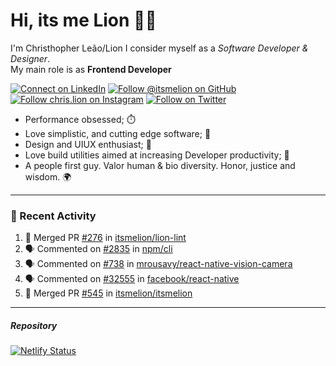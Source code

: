 # Hi, its me Lion 👋🦁

I'm Christhopher Leão/Lion
I consider myself as a _Software Developer & Designer_.<br/>My main role is as <b>Frontend Developer</b>
<br />

[![Connect on LinkedIn](https://img.shields.io/badge/--linkedin?label=LinkedIn&logo=LinkedIn&style=social)](https://www.linkedin.com/in/chrislion)
[![Follow @itsmelion on GitHub](https://img.shields.io/github/followers/itsmelion?label=follow%20%40itsmeLion&style=social)](https://github.com/itsmelion)
[![Follow chris.lion on Instagram](https://img.shields.io/badge/--instagram?label=@chris.lion&logo=Instagram&style=social)](https://instagram.com/chris.lion)
[![Follow on Twitter](https://img.shields.io/badge/--twitter?label=@ChrisLion_me&logo=Twitter&style=social)](https://twitter.com/chrislion_me)

- Performance obsessed; ⏱️
- Love simplistic, and cutting edge software; 📆
- Design and UIUX enthusiast; 🎨
- Love build utilities aimed at increasing Developer productivity; 🧰
- A people first guy. Valor human & bio diversity. Honor, justice and wisdom. 🌍

---
### 📰 Recent Activity

<!--START_SECTION:activity-->
1. 🎉 Merged PR [#276](https://github.com/itsmelion/lion-lint/pull/276) in [itsmelion/lion-lint](https://github.com/itsmelion/lion-lint)
2. 🗣 Commented on [#2835](https://github.com/npm/cli/issues/2835) in [npm/cli](https://github.com/npm/cli)
3. 🗣 Commented on [#738](https://github.com/mrousavy/react-native-vision-camera/issues/738) in [mrousavy/react-native-vision-camera](https://github.com/mrousavy/react-native-vision-camera)
4. 🗣 Commented on [#32555](https://github.com/facebook/react-native/issues/32555) in [facebook/react-native](https://github.com/facebook/react-native)
5. 🎉 Merged PR [#545](https://github.com/itsmelion/itsmelion/pull/545) in [itsmelion/itsmelion](https://github.com/itsmelion/itsmelion)
<!--END_SECTION:activity-->

___

##### Repository
[![Netlify Status](https://api.netlify.com/api/v1/badges/9e2e6136-1ab9-42fc-8d4e-188512d5d841/deploy-status)](https://app.netlify.com/sites/lion-portfolio/deploys)
